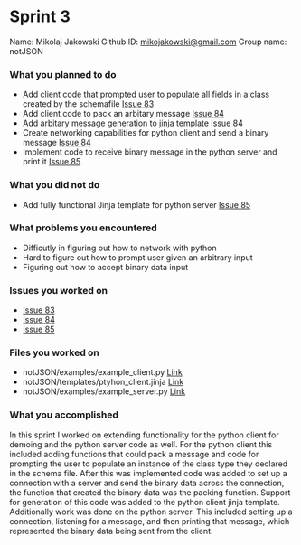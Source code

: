 # Sprint 3

Name: Mikolaj Jakowski
Github ID: mikojakowski@gmail.com
Group name: notJSON

### What you planned to do

- Add client code that prompted user to populate all fields in a class created by the schemafile [Issue 83](https://github.com/utk-cs340-fall24/notJSON/issues/83)
- Add client code to pack an arbitary message [Issue 84](https://github.com/utk-cs340-fall24/notJSON/issues/84)
- Add arbitary message generation to jinja template [Issue 84](https://github.com/utk-cs340-fall24/notJSON/issues/84)
- Create networking capabilities for python client and send a binary message [Issue 84](https://github.com/utk-cs340-fall24/notJSON/issues/84)
- Implement code to receive binary message in the python server and print it [Issue 85](https://github.com/utk-cs340-fall24/notJSON/issues/85)


### What you did not do

-   Add fully functional Jinja template for python server [Issue 85](https://github.com/utk-cs340-fall24/notJSON/issues/85) 

### What problems you encountered

- Difficutly in figuring out how to network with python
- Hard to figure out how to prompt user given an arbitrary input
- Figuring out how to accept binary data input

### Issues you worked on

-   [Issue 83](https://github.com/utk-cs340-fall24/notJSON/issues/83)
-   [Issue 84](https://github.com/utk-cs340-fall24/notJSON/issues/84)
-   [Issue 85](https://github.com/utk-cs340-fall24/notJSON/issues/85)

### Files you worked on

- notJSON/examples/example_client.py [Link](https://github.com/utk-cs340-fall24/notJSON/blob/miko/notJSON-84/examples/example_client.py)
- notJSON/templates/ptyhon_client.jinja [Link](https://github.com/utk-cs340-fall24/notJSON/blob/miko/notJSON-84/templates/python_client.jinja)
- notJSON/examples/example_server.py [Link](https://github.com/utk-cs340-fall24/notJSON/blob/miko/notJSON-84/examples/example_server.py)


### What you accomplished

In this sprint I worked on extending functionality for the python client for demoing and the python server code as well. For the python client this included adding functions that could pack a message and code for prompting the user to populate an instance of the class type they declared in the schema file. After this was implemented code was added to set up a connection with a server and send the binary data across the connection, the function that created the binary data was the packing function. Support for generation of this code was added to the python client jinja template. Additionally work was done on the python server. This included setting up a connection, listening for a message, and then printing that message, which represented the binary data being sent from the client.
